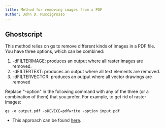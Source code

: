 ```yaml
---
title: Method for removing images from a PDF
author: John D. Muccigrosso
---
```


## Ghostscript

This method relies on gs to remove different kinds of images in a PDF file. You have three options, which can be combined:

1. -dFILTERIMAGE: produces an output where all raster images are removed.
1. -dFILTERTEXT: produces an output where all text elements are removed.
1. -dFILTERVECTOR: produces an output where all vector drawings are removed

Replace "-option" in the following command with any of the three (or a combination of them) that you prefer. For example, to get rid of raster images:

```
gs -o output.pdf -sDEVICE=pdfwrite -option input.pdf
```


- This approach can be found [here](https://askubuntu.com/questions/477663/how-to-remove-images-from-a-pdf-file).
